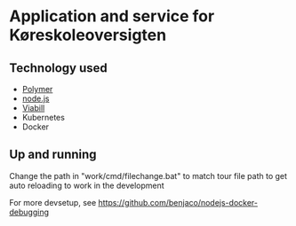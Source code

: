 # Application and service for Køreskoleoversigten 

## Technology used
* [Polymer](https://github.com/Polymer/polymer)
* [node.js](https://github.com/nodejs)
* [Viabill](https://viabill.dk/)
* Kubernetes
* Docker


## Up and running
Change the path in "work/cmd/filechange.bat" to match tour file path to get auto reloading to work in the development

For more devsetup, see https://github.com/benjaco/nodejs-docker-debugging